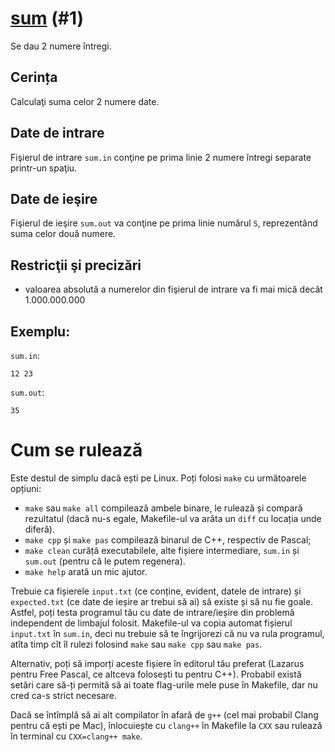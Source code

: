 # [sum](https://www.pbinfo.ro/probleme/1) (#1)
Se dau 2 numere întregi.

## Cerința
Calculaţi suma celor 2 numere date.

## Date de intrare
Fişierul de intrare `sum.in` conţine pe prima linie 2 numere întregi separate
printr-un spaţiu.

## Date de ieşire
Fişierul de ieşire `sum.out` va conţine pe prima linie numărul `S`, reprezentând
suma celor două numere.

## Restricţii şi precizări
- valoarea absolută a numerelor din fişierul de intrare va fi mai mică decât
  1.000.000.000

## Exemplu:
`sum.in`:
```
12 23
```
`sum.out`:
```
35
```

# Cum se rulează
Este destul de simplu dacă ești pe Linux. Poți folosi `make` cu următoarele
opțiuni:
- `make` sau `make all` compilează ambele binare, le rulează și compară
  rezultatul (dacă nu-s egale, Makefile-ul va arăta un `diff` cu locația unde
  diferă).
- `make cpp` și `make pas` compilează binarul de C++, respectiv de Pascal;
- `make clean` curăță executabilele, alte fișiere intermediare, `sum.in` și `sum.out`
  (pentru că le putem regenera).
- `make help` arată un mic ajutor.

Trebuie ca fișierele `input.txt` (ce conține, evident, datele de intrare) și
`expected.txt` (ce date de ieșire ar trebui să ai) să existe și să nu fie goale.
Astfel, poți testa programul tău cu date de intrare/ieșire din problemă
independent de limbajul folosit. Makefile-ul va copia automat fișierul
`input.txt` în `sum.in`, deci nu trebuie să te îngrijorezi că nu va rula
programul, atîta timp cît îl rulezi folosind `make` sau `make cpp` sau `make
pas`.

Alternativ, poți să imporți aceste fișiere în editorul tău preferat (Lazarus
pentru Free Pascal, ce altceva folosești tu pentru C++). Probabil există setări
care să-ți permită să ai toate flag-urile mele puse în Makefile, dar nu cred
ca-s strict necesare.

Dacă se întîmplă să ai alt compilator în afară de `g++` (cel mai probabil Clang
pentru că ești pe Mac), înlocuiește cu `clang++` în Makefile la `CXX` sau
rulează în terminal cu `CXX=clang++ make`.

